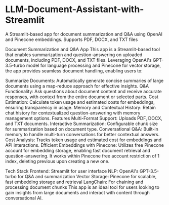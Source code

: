 # LLM-Document-Assistant-with-Streamlit
A Streamlit-based app for document summarization and Q&amp;A using OpenAI and Pinecone embeddings.
Supports PDF, DOCX, and TXT files

Document Summarization and Q&A App
This app is a Streamlit-based tool that enables summarization and question-answering on uploaded documents,
including PDF, DOCX, and TXT files.
Leveraging OpenAI's GPT-3.5-turbo model for language processing and Pinecone for vector storage,
the app provides seamless document handling, enabling users to:

Summarize Documents:
Automatically generate concise summaries of large documents using a map-reduce approach for effective insights.
Q&A Functionality:
Ask questions about document content and receive accurate responses, with context from the entire document or selected parts.
Cost Estimation: Calculate token usage and estimated costs for embeddings, ensuring transparency in usage.
Memory and Contextual History: Retain chat history for contextualized question-answering with memory management options.
Features
Multi-Format Support: Uploads PDF, DOCX, and TXT documents.
Interactive Summarization: Configurable chunk size for summarization based on document type.
Conversational Q&A: Built-in memory to handle multi-turn conversations for better contextual answers.
Cost Analysis: Tracks token usage and estimated cost for embeddings and API interactions.
Efficient Embeddings with Pinecone:
Utilizes free Pinecone account for embedding storage, enabling fast document retrieval and question-answering.
It works within Pinecone free account restriction of 1 index, deleting previous upon creating a new one.

Tech Stack
Frontend: Streamlit for user interface
NLP: OpenAI's GPT-3.5-turbo for Q&A and summarization
Vector Storage: Pinecone for scalable, fast embedding storage and retrieval
LangChain: For chaining and processing document chunks
This app is an ideal tool for users looking to gain insights from large documents and interact with content through conversational AI.